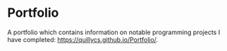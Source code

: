 # Portfolio
A portfolio which contains information on notable programming projects I have completed: https://quillycs.github.io/Portfolio/.
